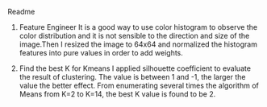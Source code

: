 Readme

1. Feature Engineer
It is a good way to use color histogram to observe the color distribution and it is not sensible to the direction and size of the image.Then I resized the image to 64x64 and normalized the histogram features into pure values in order to add weights.


2. Find the best K for Kmeans
I applied silhouette coefficient to evaluate the result of clustering. The value is between 1 and -1, the larger the value the better effect. From enumerating several times the algorithm of Means from K=2 to K=14, the best K value is found to be 2.

